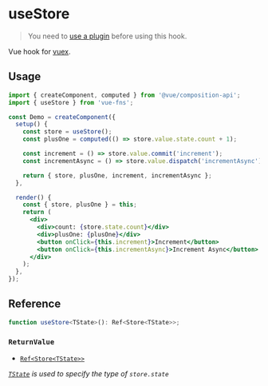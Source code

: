 # useStore

> You need to [use a plugin](https://github.com/L-Chris/vue-fns#usage) before using this hook.

Vue hook for [vuex](https://vuex.vuejs.org).

## Usage

```jsx {6,12,16}
import { createComponent, computed } from '@vue/composition-api';
import { useStore } from 'vue-fns';

const Demo = createComponent({
  setup() {
    const store = useStore();
    const plusOne = computed(() => store.value.state.count + 1);

    const increment = () => store.value.commit('increment');
    const incrementAsync = () => store.value.dispatch('incrementAsync');

    return { store, plusOne, increment, incrementAsync };
  },

  render() {
    const { store, plusOne } = this;
    return (
      <div>
        <div>count: {store.state.count}</div>
        <div>plusOne: {plusOne}</div>
        <button onClick={this.increment}>Increment</button>
        <button onClick={this.incrementAsync}>Increment Async</button>
      </div>
    );
  },
});
```

## Reference

```typescript
function useStore<TState>(): Ref<Store<TState>>;
```

### `ReturnValue`

- [`Ref<Store<TState>>`](https://vuex.vuejs.org/api/#vuex-store-instance-properties)

_[`TState`](https://www.typescriptlang.org/docs/handbook/generics.html) is used to specify the type of `store.state`_
